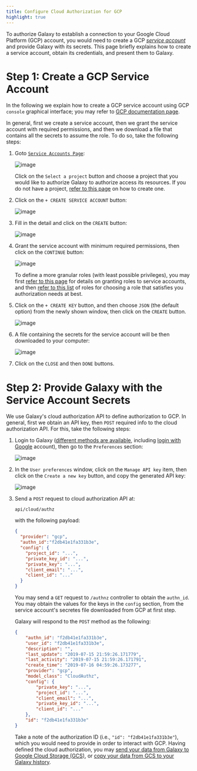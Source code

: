 ```yaml
---
title: Configure Cloud Authorization for GCP
highlight: true
---
```


To authorize Galaxy to establish a connection to your Google Cloud 
Platform (GCP) account, you would need to create a GCP 
[_service account_](https://cloud.google.com/iam/docs/service-accounts)
and provide Galaxy with its secrets. This page briefly explains 
how to create a service account, obtain its credentials, and present
them to Galaxy.


# Step 1: Create a GCP Service Account

In the following we explain how to create a GCP service account
using GCP `console` graphical interface; you may refer to 
[GCP documentation page](https://cloud.google.com/iam/docs/creating-managing-service-accounts).

In general, first we create a service account, then 
we grant the service account with required permissions, 
and then we download a file that contains all the secrets
to assume the role. To do so, take the following steps:

1. Goto [`Service Accounts Page`](https://console.cloud.google.com/iam-admin/serviceaccounts?_ga=2.118918286.-66625773.1542049771):

    ![image](/authnz/cloud/gcp/01.png) 
    
    Click on the `Select a project` button and choose a project 
    that you would like to authorize Galaxy to authorize access its 
    resources. If you do not have a project, 
    [refer to this page](https://cloud.google.com/resource-manager/docs/creating-managing-projects)
    on how to create one.
    
2. Click on the  `+ CREATE SERVICE ACCOUNT` button:

    ![image](/authnz/cloud/gcp/02.png)
    
3. Fill in the detail and click on the `CREATE` button:

    ![image](/authnz/cloud/gcp/03.png)

4. Grant the service account with minimum required permissions, then click
    on the `CONTINUE` button:

    ![image](/authnz/cloud/gcp/04.png)

    To define a more granular roles (with least possible privileges), you may
    first [refer to this page](https://cloud.google.com/iam/docs/granting-roles-to-service-accounts)
    for details on granting roles to service accounts, and then
    [refer to this list](https://cloud.google.com/iam/docs/understanding-roles) 
    of roles for choosing a role that satisfies you authorization needs at best.
    
5. Click on the `+ CREATE KEY` button, and then choose `JSON` (the default option)
    from the newly shown window, then click on the `CREATE` button.
    
    ![image](/authnz/cloud/gcp/05.png)
    
6. A file containing the secrets for the service account will be then downloaded
    to your computer:
    
    ![image](/authnz/cloud/gcp/06.png)
    
7. Click on the `CLOSE` and then `DONE` buttons. 


# Step 2: Provide Galaxy with the Service Account Secrets

We use Galaxy's cloud authorization API to define authorization to GCP. 
In general, first we obtain an API key, then `POST` required info to the 
cloud authorization API. For this, take the following steps:

1. Login to Galaxy ([different methods are available](https://galaxyproject.org/authnz/), including 
[login with Google](https://galaxyproject.org/authnz/use/oidc/idps/google/) account),
then go to the `Preferences` section:

    ![image](/authnz/cloud/gcp/07.png)
    
2. In the `User preferences` window, click on the `Manage API key` item, 
then click on the `Create a new key` button, and copy the generated API key:

    ![image](/authnz/cloud/gcp/08.png)

3. Send a `POST` request to cloud authorization API at: 

    ```
    api/cloud/authz
    ```
    
    with the following payload:
    
    ```json
    {
      "provider": "gcp",
      "authn_id":"f2db41e1fa331b3e",
      "config": {
        "project_id": "...",
        "private_key_id": "...",
        "private_key": "...",
        "client_email": "...",
        "client_id": "..."
      }
    }
    ```
    
    You may send a `GET` request to `/authnz` controller to obtain the `authn_id`. 
    You may obtain the values for the keys in the `config` section, from the service
    account's secretes file downloaded from GCP at first step.
    
    Galaxy will respond to the `POST` method as the following:
    
    ```json
    {
        "authn_id": "f2db41e1fa331b3e",
        "user_id": "f2db41e1fa331b3e",
        "description": "",
        "last_update": "2019-07-15 21:59:26.171779",
        "last_activity": "2019-07-15 21:59:26.171791",
        "create_time": "2019-07-16 04:59:26.173277",
        "provider": "gcp",
        "model_class": "CloudAuthz",
        "config": {
            "private_key": "...",
            "project_id": "...",
            "client_email": "...",
            "private_key_id": "...",
            "client_id": "..."
        },
        "id": "f2db41e1fa331b3e"
    }
    ```
    
    Take a note of the authorization ID (i.e., `"id": "f2db41e1fa331b3e"`), which you would need 
    to provide in order to interact with GCP. Having defined the cloud authorization, you may 
    [send your data from Galaxy to Google Cloud Storage (GCS)](/cloud/storage/#send-data-to-cloud), 
    or [copy your data from GCS to your Galaxy history](/cloud/storage/#get-data-from-cloud).
